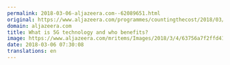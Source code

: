 ```yaml
---
permalink: 2018-03-06-aljazeera.com--62089651.html
original: https://www.aljazeera.com/programmes/countingthecost/2018/03/5g-technology-benefits-180304051419453.html
domain: aljazeera.com
title: What is 5G technology and who benefits?
image: https://www.aljazeera.com/mritems/Images/2018/3/4/63756a7f2ffd41e8bec1d7a21b61a3ad_18.jpg
date: 2018-03-06 07:30:08
translations: en
---
```


